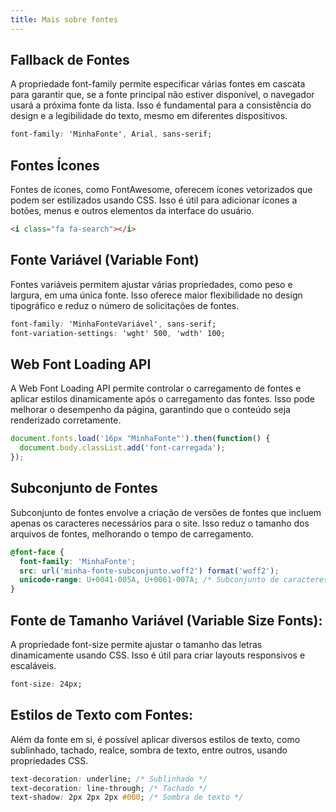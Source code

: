 ```yaml
---
title: Mais sobre fontes
---
```


## Fallback de Fontes

A propriedade font-family permite especificar várias fontes em cascata para garantir que, se a fonte principal não estiver disponível, o navegador usará a próxima fonte da lista. Isso é fundamental para a consistência do design e a legibilidade do texto, mesmo em diferentes dispositivos.

```css
font-family: 'MinhaFonte', Arial, sans-serif;
```

## Fontes Ícones

Fontes de ícones, como FontAwesome, oferecem ícones vetorizados que podem ser estilizados usando CSS. Isso é útil para adicionar ícones a botões, menus e outros elementos da interface do usuário.

```html
<i class="fa fa-search"></i>
```

## Fonte Variável (Variable Font)

Fontes variáveis permitem ajustar várias propriedades, como peso e largura, em uma única fonte. Isso oferece maior flexibilidade no design tipográfico e reduz o número de solicitações de fontes.

```css
font-family: 'MinhaFonteVariável', sans-serif;
font-variation-settings: 'wght' 500, 'wdth' 100;
```

## Web Font Loading API

A Web Font Loading API permite controlar o carregamento de fontes e aplicar estilos dinamicamente após o carregamento das fontes. Isso pode melhorar o desempenho da página, garantindo que o conteúdo seja renderizado corretamente.

```javascript
document.fonts.load('16px "MinhaFonte"').then(function() {
  document.body.classList.add('font-carregada');
});

```

## Subconjunto de Fontes

Subconjunto de fontes envolve a criação de versões de fontes que incluem apenas os caracteres necessários para o site. Isso reduz o tamanho dos arquivos de fontes, melhorando o tempo de carregamento.

```css
@font-face {
  font-family: 'MinhaFonte';
  src: url('minha-fonte-subconjunto.woff2') format('woff2');
  unicode-range: U+0041-005A, U+0061-007A; /* Subconjunto de caracteres */
}
```

## Fonte de Tamanho Variável (Variable Size Fonts):

A propriedade font-size permite ajustar o tamanho das letras dinamicamente usando CSS. Isso é útil para criar layouts responsivos e escaláveis.

```css
font-size: 24px;
```

## Estilos de Texto com Fontes:

Além da fonte em si, é possível aplicar diversos estilos de texto, como sublinhado, tachado, realce, sombra de texto, entre outros, usando propriedades CSS.

```css
text-decoration: underline; /* Sublinhado */
text-decoration: line-through; /* Tachado */
text-shadow: 2px 2px 2px #000; /* Sombra de texto */
```